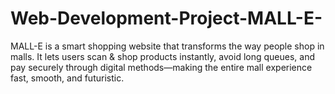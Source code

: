 # Web-Development-Project-MALL-E-
MALL-E is a smart shopping website that transforms the way people shop in malls. It lets users scan &amp; shop products instantly, avoid long queues, and pay securely through digital methods—making the entire mall experience fast, smooth, and futuristic.

